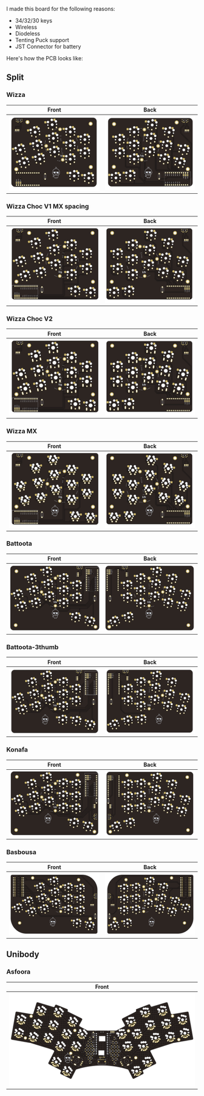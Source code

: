 I made this board for the following reasons:

- 34/32/30 keys
- Wireless
- Diodeless
- Tenting Puck support
- JST Connector for battery

Here's how the PCB looks like:

## Split
### Wizza
| Front | Back |
| :---: | :---: |
| ![front](/images/wizza/front.png) | ![back](/images/wizza/back.png) |
### Wizza Choc V1 MX spacing
| Front | Back |
| :---: | :---: |
| ![front](/images/wizza-chocV1-MX_spacing/front.png) | ![back](/images/wizza-chocV1-MX_spacing/back.png) |
### Wizza Choc V2
| Front | Back |
| :---: | :---: |
| ![front](/images/wizza-chocV2/front.png) | ![back](/images/wizza-chocV2/back.png) |
### Wizza MX
| Front | Back |
| :---: | :---: |
| ![front](/images/wizza-mx/front.png) | ![back](/images/wizza-mx/back.png) |
### Battoota
| Front | Back |
| :---: | :---: |
| ![front](/images/battoota/front.png) | ![back](/images/battoota/back.png) |
### Battoota-3thumb
| Front | Back |
| :---: | :---: |
| ![front](/images/battoota-3thumb/front.png) | ![back](/images/battoota-3thumb/back.png) |
### Konafa
| Front | Back |
| :---: | :---: |
| ![front](/images/konafa/front.png) | ![back](/images/konafa/back.png) |
### Basbousa
| Front | Back |
| :---: | :---: |
| ![front](/images/basbousa/front.png) | ![back](/images/basbousa/back.png) |

## Unibody

### Asfoora
| Front | 
| :---: | 
| ![front](/images/Asfoora/front.png) | 